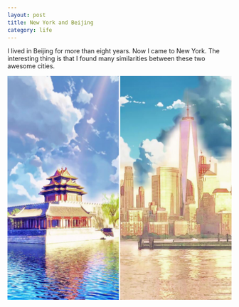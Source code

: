 ```yaml
---
layout: post
title: New York and Beijing
category: life
---
```


I lived in Beijing for more than eight years. Now I came to New York. The interesting thing is that I found many similarities between these two awesome cities.

<!--more-->

![bj-nyc](/images/beijing-nyc.jpg)
